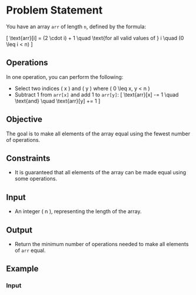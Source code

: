 # Problem Statement

You have an array `arr` of length `n`, defined by the formula:

\[ \text{arr}[i] = (2 \cdot i) + 1 \quad \text{for all valid values of } i \quad (0 \leq i < n) \]

## Operations

In one operation, you can perform the following:
- Select two indices \( x \) and \( y \) where \( 0 \leq x, y < n \)
- Subtract 1 from `arr[x]` and add 1 to `arr[y]`:
  \[
  \text{arr}[x] -= 1 \quad \text{and} \quad \text{arr}[y] += 1
  \]

## Objective

The goal is to make all elements of the array equal using the fewest number of operations.

## Constraints

- It is guaranteed that all elements of the array can be made equal using some operations.

## Input

- An integer \( n \), representing the length of the array.

## Output

- Return the minimum number of operations needed to make all elements of `arr` equal.

## Example

### Input
